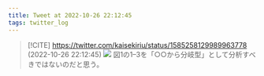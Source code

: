 ```yaml
---
title: Tweet at 2022-10-26 22:12:45
tags: twitter_log
---
```


> [!CITE] https://twitter.com/kaisekiriu/status/1585258129989963778 (2022-10-26 22:12:45)
> ![](https://twitter.com/kaisekiriu/status/1585258129989963778)
> 図1の1–3を「○○から分岐型」として分析すべきではないのだと思う。
